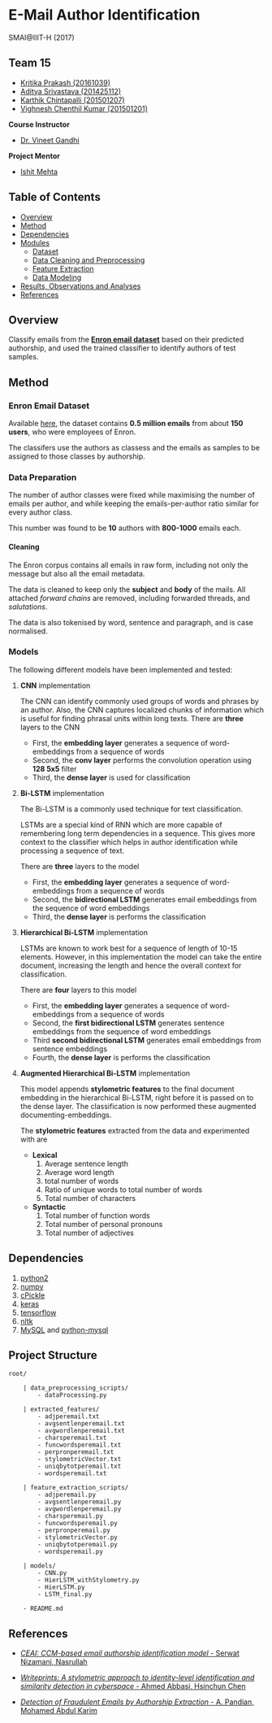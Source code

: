 # E-Mail Author Identification

SMAI@IIIT-H (2017)

## Team 15

- [Kritika Prakash (20161039)](https://github.com/Kritikalcoder)
- [Aditya Srivastava (201425112)](https://github.com/IamAdiSri)
- [Karthik Chintapalli (201501207)](https://github.com/karthikchintapalli)
- [Vighnesh Chenthil Kumar (201501201)](https://github.com/vighneshck)

**Course Instructor**
- [Dr. Vineet Gandhi](https://faculty.iiit.ac.in/~vgandhi/)

**Project Mentor**
- [Ishit Mehta](https://github.com/ishit)

## Table of Contents
- [Overview](https://github.com/IamAdiSri/smai-proj#overview)
- [Method](https://github.com/IamAdiSri/smai-proj#method)
- [Dependencies](https://github.com/IamAdiSri/smai-proj#dependencies)
- [Modules](https://github.com/IamAdiSri/smai-proj#modules)
    - [Dataset](https://github.com/IamAdiSri/smai-proj#dataset)
    - [Data Cleaning and Preprocessing](https://github.com/IamAdiSri/smai-proj#data-cleaning-and-preprocessing)
    - [Feature Extraction](https://github.com/IamAdiSri/smai-proj#feature-extraction)
    - [Data Modeling](https://github.com/IamAdiSri/smai-proj#data-modeling)
- [Results, Observations and Analyses](https://github.com/IamAdiSri/smai-proj#results-observations-and-analyses)
- [References](https://github.com/IamAdiSri/smai-proj#references)

## Overview

Classify emails from the [**Enron email dataset**](https://www.cs.cmu.edu/~enron/) based on their predicted authorship, and used the trained classifier to identify authors of test samples.

## Method

### Enron Email Dataset

Available [here](https://www.cs.cmu.edu/~enron/), the dataset contains **0.5 million emails** from about **150 users**, who were employees of Enron.

The classifers use the authors as classess and the emails as samples to be assigned to those classes by authorship.

### Data Preparation

The number of author classes were fixed while maximising the number of emails per author, and while keeping the emails-per-author ratio similar for every author class.

This number was found to be **10** authors with **800-1000** emails each.

#### Cleaning

The Enron corpus contains all emails in raw form, including not only the message but also all the email metadata.

The data is cleaned to keep only the **subject** and **body** of the mails. All attached *forward chains* are removed, including forwarded threads, and *salutations*.

The data is also tokenised by word, sentence and paragraph, and is case normalised.

### Models

The following different models have been implemented and tested:

1. **CNN** implementation

    The CNN can identify commonly used groups of words and phrases by an author. Also, the CNN captures localized chunks of information which is useful for finding phrasal units within long texts.
    There are **three** layers to the CNN 
    - First, the **embedding layer** generates a sequence of word-embeddings from a sequence of words
    - Second, the **conv layer** performs the convolution operation using **128 5x5** filter
    - Third, the **dense layer** is used for classification

2. **Bi-LSTM** implementation

    The Bi-LSTM is a commonly used technique for text classification.

    LSTMs are a special kind of RNN which are more capable of remembering long term dependencies in a sequence. This gives more context to the classifier which helps in author identification while processing a sequence of text.

    There are **three** layers to the model 
    - First, the **embedding layer** generates a sequence of word-embeddings from a sequence of words
    - Second, the **bidirectional LSTM** generates email embeddings from the sequence of word embeddings
    - Third, the **dense layer** is performs the classification

3. **Hierarchical Bi-LSTM** implementation

    LSTMs are known to work best for a sequence of length of 10-15 elements. However, in this implementation the model can take the entire document, increasing the length and hence the overall context for classification.

    There are **four** layers to this model 
    - First, the **embedding layer** generates a sequence of word-embeddings from a sequence of words
    - Second, the **first bidirectional LSTM** generates sentence embeddings from the sequence of word embeddings
    - Third **second bidirectional LSTM** generates email embeddings from sentence embeddings
    - Fourth, the **dense layer** is performs the classification

4. **Augmented Hierarchical Bi-LSTM** implementation

    This model appends **stylometric features** to the final document embedding in the hierarchical Bi-LSTM, right before it is passed on to the dense layer. The classification is now performed these augmented documenting-embeddings.

    The **stylometric features** extracted from the data and experimented with are
    - **Lexical**
        1. Average sentence length
        2. Average word length
        3. total number of words
        4. Ratio of unique words to total number of words
        5. Total number of characters
    - **Syntactic**
        1. Total number of function words
        2. Total number of personal pronouns
        3. Total number of adjectives

## Dependencies
1. [python2](https://python.org)
2. [numpy](https://numpy.org)
3. [cPickle](https://docs.python.org/2.2/lib/module-cPickle.html)
4. [keras](https://keras.io)
5. [tensorflow](https://tensorflow.org)
6. [nltk](https://nltk.org)
7. [MySQL](https://mysql.com) and [python-mysql](https://pypi.python.org/pypi/MySQL-python)

## Project Structure
    root/

        | data_preprocessing_scripts/
            - dataProcessing.py

        | extracted_features/
            - adjperemail.txt
            - avgsentlenperemail.txt
            - avgwordlenperemail.txt
            - charsperemail.txt
            - funcwordsperemail.txt
            - perpronperemail.txt
            - stylometricVector.txt
            - uniqbytotperemail.txt
            - wordsperemail.txt

        | feature_extraction_scripts/
            - adjperemail.py
            - avgsentlenperemail.py
            - avgwordlenperemail.py
            - charsperemail.py
            - funcwordsperemail.py
            - perpronperemail.py
            - stylometricVector.py
            - uniqbytotperemail.py
            - wordsperemail.py

        | models/
            - CNN.py
            - HierLSTM_withStylometry.py
            - HierLSTM.py
            - LSTM_final.py

        - README.md

## References
- [*CEAI: CCM-based email authorship identification model* - Serwat Nizamani, Nasrullah](https://www.sciencedirect.com/science/article/pii/S111086651300039X)

- [*Writeprints: A stylometric approach to identity-level identification and similarity detection in cyberspace* - Ahmed Abbasi, Hsinchun Chen](https://dl.acm.org/citation.cfm?id=1344413)

- [*Detection of Fraudulent Emails by Authorship Extraction* - A. Pandian, Mohamed Abdul Karim](http://research.ijcaonline.org/volume41/number7/pxc3877619.pdf)